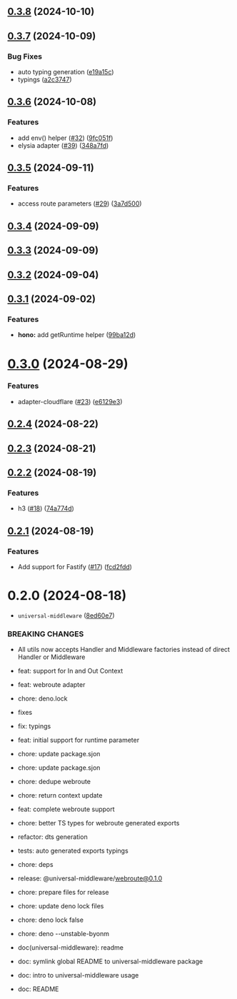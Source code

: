 ## [0.3.8](https://github.com/magne4000/universal-handler/compare/universal-middleware@0.3.7...universal-middleware@0.3.8) (2024-10-10)



## [0.3.7](https://github.com/magne4000/universal-handler/compare/universal-middleware@0.3.6...universal-middleware@0.3.7) (2024-10-09)


### Bug Fixes

* auto typing generation ([e19a15c](https://github.com/magne4000/universal-handler/commit/e19a15cb72dd4aa32c64c9782f2684824aa14924))
* typings ([a2c3747](https://github.com/magne4000/universal-handler/commit/a2c3747e41fed5b6e166a5a617c4ca428a04b280))



## [0.3.6](https://github.com/magne4000/universal-handler/compare/universal-middleware@0.3.5...universal-middleware@0.3.6) (2024-10-08)


### Features

* add env() helper ([#32](https://github.com/magne4000/universal-handler/issues/32)) ([9fc051f](https://github.com/magne4000/universal-handler/commit/9fc051f6423aac20a5a3c676893c88f9813a3069))
* elysia adapter ([#39](https://github.com/magne4000/universal-handler/issues/39)) ([348a7fd](https://github.com/magne4000/universal-handler/commit/348a7fd8cb832aecd24f955d24ee076abf069bd7))



## [0.3.5](https://github.com/magne4000/universal-handler/compare/universal-middleware@0.3.4...universal-middleware@0.3.5) (2024-09-11)


### Features

* access route parameters ([#29](https://github.com/magne4000/universal-handler/issues/29)) ([3a7d500](https://github.com/magne4000/universal-handler/commit/3a7d500abe579f1d2387de038a7a437091be9e0d))



## [0.3.4](https://github.com/magne4000/universal-handler/compare/universal-middleware@0.3.3...universal-middleware@0.3.4) (2024-09-09)



## [0.3.3](https://github.com/magne4000/universal-handler/compare/universal-middleware@0.3.2...universal-middleware@0.3.3) (2024-09-09)



## [0.3.2](https://github.com/magne4000/universal-handler/compare/universal-middleware@0.3.1...universal-middleware@0.3.2) (2024-09-04)



## [0.3.1](https://github.com/magne4000/universal-handler/compare/universal-middleware@0.3.0...universal-middleware@0.3.1) (2024-09-02)


### Features

* **hono:** add getRuntime helper ([99ba12d](https://github.com/magne4000/universal-handler/commit/99ba12d86f89bd6ac1b651f3fa7092aabc9e3474))



# [0.3.0](https://github.com/magne4000/universal-handler/compare/universal-middleware@0.2.4...universal-middleware@0.3.0) (2024-08-29)


### Features

* adapter-cloudflare ([#23](https://github.com/magne4000/universal-handler/issues/23)) ([e6129e3](https://github.com/magne4000/universal-handler/commit/e6129e35bce87af34d45ed361140fb69ed822ffa))



## [0.2.4](https://github.com/magne4000/universal-handler/compare/universal-middleware@0.2.3...universal-middleware@0.2.4) (2024-08-22)



## [0.2.3](https://github.com/magne4000/universal-handler/compare/universal-middleware@0.2.2...universal-middleware@0.2.3) (2024-08-21)



## [0.2.2](https://github.com/magne4000/universal-handler/compare/universal-middleware@0.2.1...universal-middleware@0.2.2) (2024-08-19)


### Features

* h3 ([#18](https://github.com/magne4000/universal-handler/issues/18)) ([74a774d](https://github.com/magne4000/universal-handler/commit/74a774deaf56e60ee6be13d2e78f132bdcbe7b9c))



## [0.2.1](https://github.com/magne4000/universal-handler/compare/universal-middleware@0.2.0...universal-middleware@0.2.1) (2024-08-19)


### Features

* Add support for Fastify ([#17](https://github.com/magne4000/universal-handler/issues/17)) ([fcd2fdd](https://github.com/magne4000/universal-handler/commit/fcd2fdd14f04022621f997d6655442dc77a4d9b0))



# 0.2.0 (2024-08-18)


* `universal-middleware` ([8ed60e7](https://github.com/magne4000/universal-handler/commit/8ed60e7f5441e657c60faa6a0a630667b9a8258e))


### BREAKING CHANGES

* All utils now accepts Handler and Middleware factories instead of direct Handler or Middleware

* feat: support for In and Out Context

* feat: webroute adapter

* chore: deno.lock

* fixes

* fix: typings

* feat: initial support for runtime parameter

* chore: update package.sjon

* chore: update package.sjon

* chore: dedupe webroute

* chore: return context update

* feat: complete webroute support

* chore: better TS types for webroute generated exports

* refactor: dts generation

* tests: auto generated exports typings

* chore: deps

* release: @universal-middleware/webroute@0.1.0

* chore: prepare files for release

* chore: update deno lock files

* chore: deno lock false

* chore: deno --unstable-byonm

* doc(universal-middleware): readme

* doc: symlink global README to universal-middleware package

* doc: intro to universal-middleware usage

* doc: README



